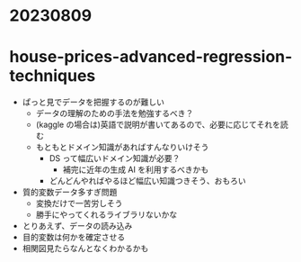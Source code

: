 # 20230809

# house-prices-advanced-regression-techniques

- ぱっと見でデータを把握するのが難しい
  - データの理解のための手法を勉強するべき？
  - (kaggle の場合は)英語で説明が書いてあるので、必要に応じてそれを読む
  - もともとドメイン知識があればすんなりいけそう
    - DS って幅広いドメイン知識が必要？
      - 補完に近年の生成 AI を利用するべきかも
    - どんどんやればやるほど幅広い知識つきそう、おもろい
- 質的変数データ多すぎ問題
  - 変換だけで一苦労しそう
  - 勝手にやってくれるライブラリないかな
- とりあえず、データの読み込み
- 目的変数は何かを確定させる
- 相関図見たらなんとなくわかるかも
